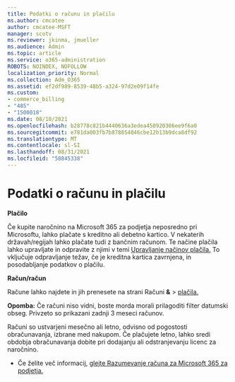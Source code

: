 ```yaml
---
title: Podatki o računu in plačilu
ms.author: cmcatee
author: cmcatee-MSFT
manager: scotv
ms.reviewer: jkinma, jmueller
ms.audience: Admin
ms.topic: article
ms.service: o365-administration
ROBOTS: NOINDEX, NOFOLLOW
localization_priority: Normal
ms.collection: Adm_O365
ms.assetid: ef2df989-8539-48b5-a324-97d2e09f14fe
ms.custom:
- commerce_billing
- "485"
- "1500018"
ms.date: 08/10/2021
ms.openlocfilehash: b28778c821b4440636a3edea450920306ee9f6a0
ms.sourcegitcommit: e781da003fb7b878854846cbe12b13b9dca8df92
ms.translationtype: MT
ms.contentlocale: sl-SI
ms.lasthandoff: 08/31/2021
ms.locfileid: "58845338"
---
```

# <a name="invoice-and-payment-information"></a>Podatki o računu in plačilu

**Plačilo**

Če kupite naročnino na Microsoft 365 za podjetja neposredno pri Microsoftu, lahko plačate s kreditno ali debetno kartico.  V nekaterih državah/regijah lahko plačate tudi z bančnim računom.  Te načine plačila lahko upravljate in odpravite z njimi v temi [Upravljanje načinov plačila.](https://docs.microsoft.com/microsoft-365/commerce/billing-and-payments/manage-payment-methods) To vključuje odpravljanje težav, če je kreditna kartica zavrnjena, in posodabljanje podatkov o plačilu.

**Račun/račun**

Račune lahko najdete in jih prenesete na strani Računi **&**  >  [plačila.](https://go.microsoft.com/fwlink/p/?linkid=848039)  

**Opomba:** Če računi niso vidni, boste morda morali prilagoditi filter datumski obseg.  Privzeto so prikazani zadnji 3 meseci računov.

Računi so ustvarjeni mesečno ali letno, odvisno od pogostosti obračunavanja, izbrane med nakupom.  Če plačujete letno, lahko sredi obdobja obračunavanja dobite pri dodajanju ali odstranjevanju licenc za naročnino.

- Če želite več informacij, [glejte Razumevanje računa za Microsoft 365 za podjetja.](https://docs.microsoft.com/microsoft-365/commerce/billing-and-payments/understand-your-invoice2)